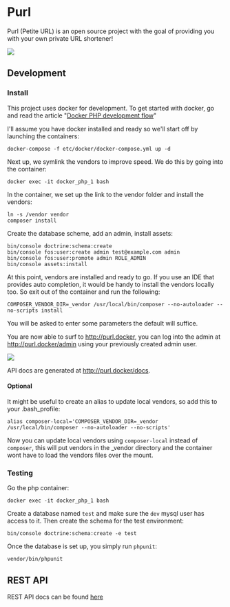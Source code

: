 Purl
====

Purl (Petite URL) is an open source project with the goal of providing you with your own private URL shortener!

![](https://goo.gl/HstQ5n)

## Development

### Install

This project uses docker for development. To get started with docker, go and read the article "[Docker PHP development flow](http://tech.yappa.be/docker-php-development)"

I'll assume you have docker installed and ready so we'll start off by launching the containers:

```
docker-compose -f etc/docker/docker-compose.yml up -d
```

Next up, we symlink the vendors to improve speed. We do this by going into the container:

```shell
docker exec -it docker_php_1 bash
```

In the container, we set up the link to the vendor folder and install the vendors:

```shell
ln -s /vendor vendor
composer install
```

Create the database scheme, add an admin, install assets:

```shell
bin/console doctrine:schema:create
bin/console fos:user:create admin test@example.com admin
bin/console fos:user:promote admin ROLE_ADMIN
bin/console assets:install
```

At this point, vendors are installed and ready to go. If you use an IDE that provides auto completion, it would be handy to install the vendors locally too. So exit out of the container and run the following:

```shell
COMPOSER_VENDOR_DIR=_vendor /usr/local/bin/composer --no-autoloader --no-scripts install
```

You will be asked to enter some parameters the default will suffice.

You are now able to surf to http://purl.docker, you can log into the admin at http://purl.docker/admin using your previously created admin user.

![](https://goo.gl/6JdMCf)

API docs are generated at http://purl.docker/docs.

#### Optional

It might be useful to create an alias to update local vendors, so add this to your .bash_profile:

```shell
alias composer-local='COMPOSER_VENDOR_DIR=_vendor /usr/local/bin/composer --no-autoloader --no-scripts'
```

Now you can update local vendors using `composer-local` instead of `composer`, this will put vendors in the _vendor directory and the container wont have to load the vendors files over the mount.

### Testing

Go the php container:

```shell
docker exec -it docker_php_1 bash
```

Create a database named `test` and make sure the `dev` mysql user has access to it. Then create the schema for the test environment:

```shell
bin/console doctrine:schema:create -e test
```

Once the database is set up, you simply run `phpunit`:

```shell
vendor/bin/phpunit
```

## REST API

REST API docs can be found [here](http://docs.purl.apiary.io/#)
